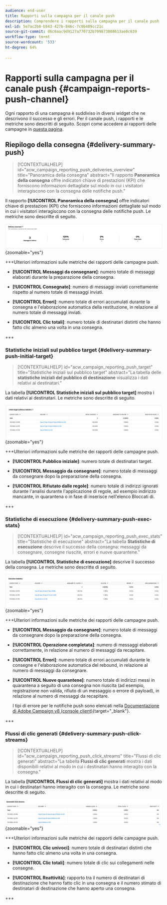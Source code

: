 ```yaml
---
audience: end-user
title: Rapporti sulla campagna per il canale push
description: Comprendere i rapporti sulla campagna per il canale push
exl-id: 5e7ac2b8-b543-427b-846c-7c0b489cc21c
source-git-commit: d6c6aac9d9127a770732b709873008613ae8c639
workflow-type: tm+mt
source-wordcount: '533'
ht-degree: 64%

---
```


# Rapporti sulla campagna per il canale push {#campaign-reports-push-channel}

Ogni rapporto di una campagna è suddiviso in diversi widget che ne descrivono il successo e gli errori. Per il canale push, i rapporti e le metriche sono descritti di seguito. Scopri come accedere ai rapporti delle campagne in [questa pagina](campaign-reports.md).

## Riepilogo della consegna {#delivery-summary-push}

>[!CONTEXTUALHELP]
>id="acw_campaign_reporting_push_deliveries_overview"
>title="Panoramica della consegna"
>abstract="Il rapporto **Panoramica della consegna** offre indicatori chiave di prestazioni (KPI) che forniscono informazioni dettagliate sul modo in cui i visitatori interagiscono con la consegna delle notifiche push."

Il rapporto **[!UICONTROL Panoramica della consegna]** offre indicatori chiave di prestazioni (KPI) che forniscono informazioni dettagliate sul modo in cui i visitatori interagiscono con la consegna delle notifiche push. Le metriche sono descritte di seguito.

![Metriche di riepilogo della consegna visualizzate nel rapporto Panoramica consegna](assets/campaign-reporting-push-summary.png){zoomable="yes"}

+++Ulteriori informazioni sulle metriche dei rapporti delle campagne push.

* **[!UICONTROL Messaggi da consegnare]**: numero totale di messaggi elaborati durante la preparazione della consegna.

* **[!UICONTROL Consegnato]**: numero di messaggi inviati correttamente rispetto al numero totale di messaggi inviati.

* **[!UICONTROL Errori]**: numero totale di errori accumulati durante la consegna e l&#39;elaborazione automatica della restituzione, in relazione al numero totale di messaggi inviati.

* **[!UICONTROL Clic totali]**: numero totale di destinatari distinti che hanno fatto clic almeno una volta in una consegna.

+++

### Statistiche iniziali sul pubblico target {#delivery-summary-push-initial-target}

>[!CONTEXTUALHELP]
>id="acw_campaign_reporting_push_target"
>title="Statistiche iniziali sul pubblico target"
>abstract="La tabella delle **statistiche iniziali del pubblico di destinazione** visualizza i dati relativi ai destinatari."

La tabella **[!UICONTROL Statistiche iniziali sul pubblico target]** mostra i dati relativi ai destinatari. Le metriche sono descritte di seguito.

![Statistiche del pubblico di destinazione iniziale visualizzate nel report](assets/campaign-reporting-push-target.png){zoomable="yes"}

+++Ulteriori informazioni sulle metriche dei rapporti delle campagne push.

* **[!UICONTROL Pubblico iniziale]**: numero totale di destinatari target.

* **[!UICONTROL Messaggio da consegnare]**: numero totale di messaggi da consegnare dopo la preparazione della consegna.

* **[!UICONTROL Rifiutato dalle regole]**: numero totale di indirizzi ignorati durante l&#39;analisi durante l&#39;applicazione di regole, ad esempio indirizzo mancante, in quarantena o in fase di inserisce nell&#39;elenco Bloccati di.

+++

### Statistiche di esecuzione {#delivery-summary-push-exec-stats}

>[!CONTEXTUALHELP]
>id="acw_campaign_reporting_push_exec_stats"
>title="Statistiche di esecuzione"
>abstract="La tabella **Statistiche di esecuzione** descrive il successo della consegna: messaggi da consegnare, consegne riuscite, errori e nuove quarantene."

La tabella **[!UICONTROL Statistiche di esecuzione]** descrive il successo della consegna. Le metriche sono descritte di seguito.

![Statistiche di esecuzione visualizzate nel report](assets/campaign-reporting-push-exec.png){zoomable="yes"}

+++Ulteriori informazioni sulle metriche dei rapporti delle campagne push.

* **[!UICONTROL Messaggio da consegnare]**: numero totale di messaggi da consegnare dopo la preparazione della consegna.

* **[!UICONTROL Operazione completata]**: numero di messaggi elaborati correttamente, in relazione al numero di messaggi da recapitare.

* **[!UICONTROL Errori]**: numero totale di errori accumulati durante le consegne e l&#39;elaborazione automatica del rebound, in relazione al numero di messaggi da consegnare.

* **[!UICONTROL Nuove quarantene]**: numero totale di indirizzi messi in quarantena a seguito di una consegna non riuscita (ad esempio, registrazione non valida, rifiuto di un messaggio o errore di payload), in relazione al numero di messaggi da recapitare.

  I tipi di errore per le notifiche push sono elencati nella [Documentazione di Adobe Campaign v8 (console client)](https://experienceleague.adobe.com/docs/campaign/campaign-v8/send/failures/delivery-failures.html?lang=it#push-error-types){target="_blank"}.

+++

### Flussi di clic generati {#delivery-summary-push-click-streams}

>[!CONTEXTUALHELP]
>id="acw_campaign_reporting_push_click_streams"
>title="Flussi di clic generati"
>abstract="La tabella **Flussi di clic generati** mostra i dati disponibili relativi al modo in cui i destinatari hanno interagito con la consegna."

La tabella **[!UICONTROL Flussi di clic generati]** mostra i dati relativi al modo in cui i destinatari hanno interagito con la consegna. Le metriche sono descritte di seguito.

![Flussi di clic generati visualizzati nel report](assets/campaign-reporting-push-clicks.png){zoomable="yes"}

+++Ulteriori informazioni sulle metriche dei rapporti delle campagne push.

* **[!UICONTROL Clic univoci]**: numero totale di destinatari distinti che hanno fatto clic almeno una volta in una consegna.

* **[!UICONTROL Clic totali]**: numero totale di clic sui collegamenti nelle consegne.

* **[!UICONTROL Reattività]**: rapporto tra il numero di destinatari di destinazione che hanno fatto clic in una consegna e il numero stimato di destinatari di destinazione che hanno aperto una consegna.

+++